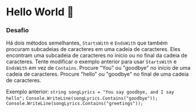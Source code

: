 # Hello World :wave:

### Desafio

Há dois métodos semelhantes, `StartsWith` e `EndsWith` que também procuram subcadeias de caracteres em uma cadeia de caracteres. Eles encontram uma subcadeia de caracteres no início ou no final da cadeia de caracteres. Tente modificar o exemplo anterior para usar `StartsWith` e `EndsWith` em vez de `Contains`. Procure "You" ou "goodbye" no início de uma cadeia de caracteres. Procure "hello" ou "goodbye" no final de uma cadeia de caracteres.

Exemplo anterior:
`string songLyrics = "You say goodbye, and I say hello";`
`Console.WriteLine(songLyrics.Contains("goodbye"));`
`Console.WriteLine(songLyrics.Contains("greetings"));`
